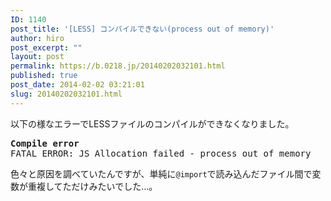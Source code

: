 ```yaml
---
ID: 1140
post_title: '[LESS] コンパイルできない(process out of memory)'
author: hiro
post_excerpt: ""
layout: post
permalink: https://b.0218.jp/20140202032101.html
published: true
post_date: 2014-02-02 03:21:01
slug: 20140202032101.html
---
```

以下の様なエラーでLESSファイルのコンパイルができなくなりました。
<pre><b>Compile error</b>
FATAL ERROR: JS Allocation failed - process out of memory</pre>
<!--more-->
色々と原因を調べていたんですが、単純に<code>@import</code>で読み込んだファイル間で変数が重複してただけみたいでした…。